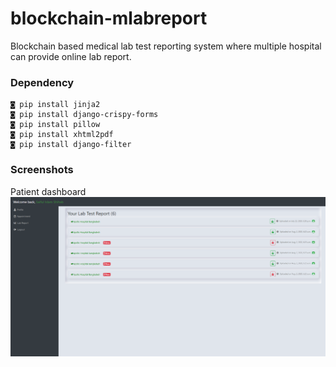 # blockchain-mlabreport
Blockchain based medical lab test reporting system where multiple hospital can provide online lab report.

### Dependency
    ◙ pip install jinja2                
    ◙ pip install django-crispy-forms  
    ◙ pip install pillow                
    ◙ pip install xhtml2pdf             
    ◙ pip install django-filter
    
### Screenshots
Patient dashboard
<img src="media/Patient report.png" alt="">

